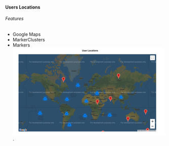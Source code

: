 #### Users Locations

###### Features

- Google Maps
- MarkerClusters
- Markers
  ![Users Locations](../../../../screenshots/UsersLocations.png?raw=true "Users Locations").
